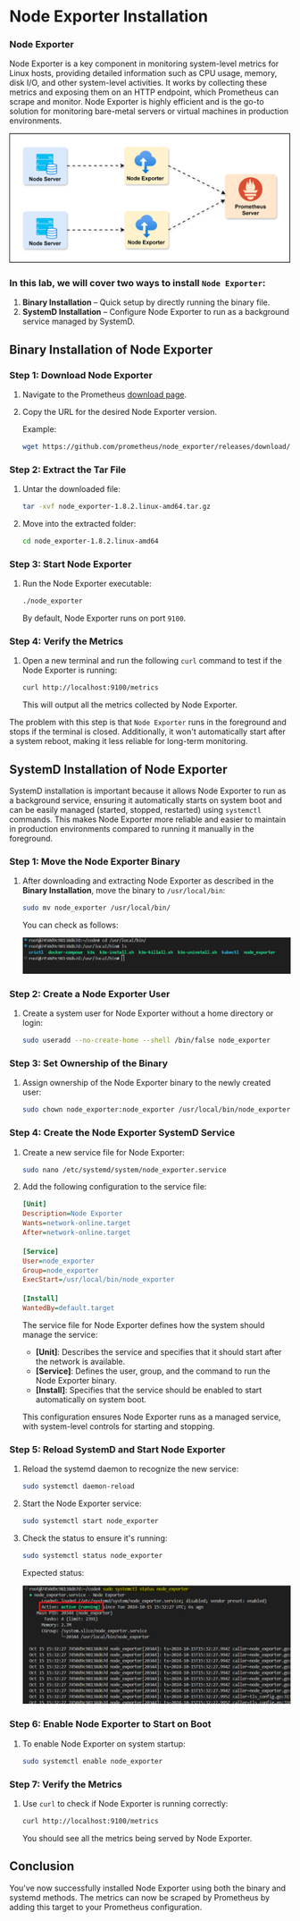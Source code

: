 # Node Exporter Installation

### Node Exporter

Node Exporter is a key component in monitoring system-level metrics for Linux hosts, providing detailed information such as CPU usage, memory, disk I/O, and other system-level activities. It works by collecting these metrics and exposing them on an HTTP endpoint, which Prometheus can scrape and monitor. Node Exporter is highly efficient and is the go-to solution for monitoring bare-metal servers or virtual machines in production environments.

![](./images/nodeexporter.svg)

### In this lab, we will cover two ways to install `Node Exporter`:

1. **Binary Installation** – Quick setup by directly running the binary file.
2. **SystemD Installation** – Configure Node Exporter to run as a background service managed by SystemD.


## **Binary Installation of Node Exporter**

### **Step 1: Download Node Exporter**
1. Navigate to the Prometheus [download page](https://prometheus.io/download/#node_exporter).
2. Copy the URL for the desired Node Exporter version.

   Example:
   ```bash
   wget https://github.com/prometheus/node_exporter/releases/download/v1.8.2/node_exporter-1.8.2.linux-amd64.tar.gz
   ```

### **Step 2: Extract the Tar File**
1. Untar the downloaded file:
   ```bash
   tar -xvf node_exporter-1.8.2.linux-amd64.tar.gz
   ```

2. Move into the extracted folder:
   ```bash
   cd node_exporter-1.8.2.linux-amd64
   ```

### **Step 3: Start Node Exporter**
1. Run the Node Exporter executable:
   ```bash
   ./node_exporter
   ```

   By default, Node Exporter runs on port `9100`.

### **Step 4: Verify the Metrics**
1. Open a new terminal and run the following `curl` command to test if the Node Exporter is running:
   ```bash
   curl http://localhost:9100/metrics
   ```

   This will output all the metrics collected by Node Exporter.


The problem with this step is that `Node Exporter` runs in the foreground and stops if the terminal is closed. Additionally, it won't automatically start after a system reboot, making it less reliable for long-term monitoring.


## **SystemD Installation of Node Exporter**

SystemD installation is important because it allows Node Exporter to run as a background service, ensuring it automatically starts on system boot and can be easily managed (started, stopped, restarted) using `systemctl` commands. This makes Node Exporter more reliable and easier to maintain in production environments compared to running it manually in the foreground.

### **Step 1: Move the Node Exporter Binary**
1. After downloading and extracting Node Exporter as described in the **Binary Installation**, move the binary to `/usr/local/bin`:
   ```bash
   sudo mv node_exporter /usr/local/bin/
   ```

   You can check as follows:

   ![alt text](./images/image.png)

### **Step 2: Create a Node Exporter User**
1. Create a system user for Node Exporter without a home directory or login:
   ```bash
   sudo useradd --no-create-home --shell /bin/false node_exporter
   ```

### **Step 3: Set Ownership of the Binary**
1. Assign ownership of the Node Exporter binary to the newly created user:
   ```bash
   sudo chown node_exporter:node_exporter /usr/local/bin/node_exporter
   ```

### **Step 4: Create the Node Exporter SystemD Service**
1. Create a new service file for Node Exporter:
   ```bash
   sudo nano /etc/systemd/system/node_exporter.service
   ```

2. Add the following configuration to the service file:
   ```ini
   [Unit]
   Description=Node Exporter
   Wants=network-online.target
   After=network-online.target

   [Service]
   User=node_exporter
   Group=node_exporter
   ExecStart=/usr/local/bin/node_exporter

   [Install]
   WantedBy=default.target
   ```

   The service file for Node Exporter defines how the system should manage the service:

    - **[Unit]**: Describes the service and specifies that it should start after the network is available.
    - **[Service]**: Defines the user, group, and the command to run the Node Exporter binary.
    - **[Install]**: Specifies that the service should be enabled to start automatically on system boot.

    This configuration ensures Node Exporter runs as a managed service, with system-level controls for starting and stopping.

### **Step 5: Reload SystemD and Start Node Exporter**
1. Reload the systemd daemon to recognize the new service:
   ```bash
   sudo systemctl daemon-reload
   ```

2. Start the Node Exporter service:
   ```bash
   sudo systemctl start node_exporter
   ```

3. Check the status to ensure it's running:
   ```bash
   sudo systemctl status node_exporter
   ```

    Expected status:

    ![alt text](./images/image-1.png)

### **Step 6: Enable Node Exporter to Start on Boot**
1. To enable Node Exporter on system startup:
   ```bash
   sudo systemctl enable node_exporter
   ```

### **Step 7: Verify the Metrics**
1. Use `curl` to check if Node Exporter is running correctly:
   ```bash
   curl http://localhost:9100/metrics
   ```

   You should see all the metrics being served by Node Exporter.



## **Conclusion**

You've now successfully installed Node Exporter using both the binary and systemd methods. The metrics can now be scraped by Prometheus by adding this target to your Prometheus configuration.